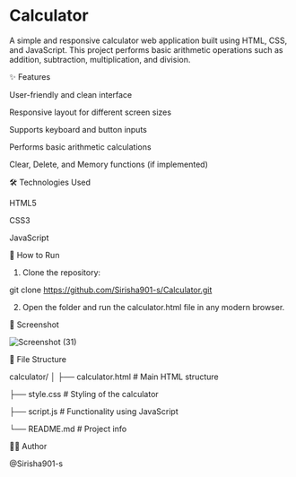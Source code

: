 # Calculator

A simple and responsive calculator web application built using HTML, CSS, and JavaScript. This project performs basic arithmetic operations such as addition, subtraction, multiplication, and division.


✨ Features

User-friendly and clean interface

Responsive layout for different screen sizes

Supports keyboard and button inputs

Performs basic arithmetic calculations

Clear, Delete, and Memory functions (if implemented)


🛠️ Technologies Used

HTML5

CSS3

JavaScript 

🚀 How to Run

1. Clone the repository:

git clone https://github.com/Sirisha901-s/Calculator.git


2. Open the folder and run the calculator.html file in any modern browser.

 📸 Screenshot

![Screenshot (31)](https://github.com/user-attachments/assets/0b530b4b-e2a1-46df-bf0f-aec855ecd670)



📂 File Structure

calculator/
│
├── calculator.html       # Main HTML structure

├── style.css        # Styling of the calculator

├── script.js        # Functionality using JavaScript

└── README.md        # Project info





🙋‍♂️ Author

 @Sirisha901-s
